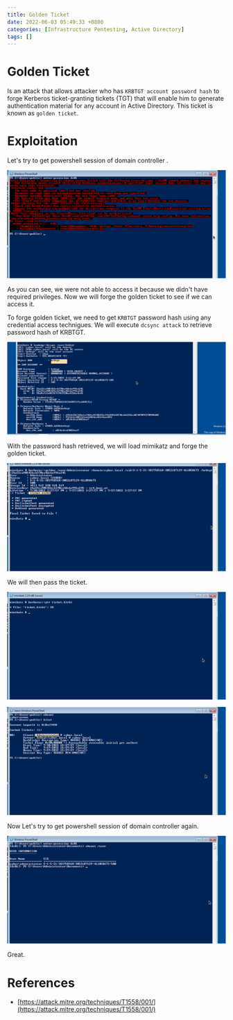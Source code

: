 ```yaml
---
title: Golden Ticket 
date: 2022-06-03 05:49:33 +0800
categories: [Infrastructure Pentesting, Active Directory]
tags: []  
---
```


# Golden Ticket 

Is an attack that allows attacker who has `KRBTGT account password hash` to forge Kerberos ticket-granting tickets (TGT) that will enable him to generate authentication material for any account in Active Directory. This ticket is known as `golden ticket`.

# Exploitation

Let's try to get powershell session of domain controller .

![ma](https://raw.githubusercontent.com/cyberkhalid/cyberkhalid.github.io/main/assets/img/ipentest/golden7.png)

As you can see, we were not able to access it because we didn't have required privileges. Now we will forge the golden ticket to see if we can access it.

To forge golden ticket, we need to get `KRBTGT` password hash using any credential access technigues. We will execute `dcsync attack` to retrieve password hash of KRBTGT.

![ma](https://raw.githubusercontent.com/cyberkhalid/cyberkhalid.github.io/main/assets/img/ipentest/acluserdcsync4.png)

With the password hash retrieved, we will load mimikatz and forge the golden ticket.

![ma](https://raw.githubusercontent.com/cyberkhalid/cyberkhalid.github.io/main/assets/img/ipentest/golden3.png)

We will then pass the ticket.

![ma](https://raw.githubusercontent.com/cyberkhalid/cyberkhalid.github.io/main/assets/img/ipentest/golden4.png)

![ma](https://raw.githubusercontent.com/cyberkhalid/cyberkhalid.github.io/main/assets/img/ipentest/golden5.png)

Now Let's try to get powershell session of domain controller again.

![ma](https://raw.githubusercontent.com/cyberkhalid/cyberkhalid.github.io/main/assets/img/ipentest/golden6.png)

Great.

# References

- [https://attack.mitre.org/techniques/T1558/001/](https://attack.mitre.org/techniques/T1558/001/)
